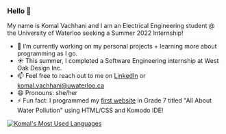 ### Hello 👋

<!--
**komalvachhani/komalvachhani** is a ✨ _special_ ✨ repository because its `README.md` (this file) appears on your GitHub profile. 

Here are some ideas to get you started:
- 🔭 I’m currently working on ...
- 🌱 I’m currently learning ...
- 👯 I’m looking to collaborate on ...
- 🤔 I’m looking for help with ...
- 💬 Ask me about ...
- 📫 How to reach me: ...
- 😄 Pronouns: ...
- ⚡ Fun fact: ...
-->

My name is Komal Vachhani and I am an Electrical Engineering student @ the University of Waterloo seeking a Summer 2022 Internship!

- 🌱 I’m currently working on my personal projects + learning more about programming as I go.
- ☀️ This summer, I completed a Software Engineering internship at West Oak Design Inc.
- 📫 Feel free to reach out to me on [LinkedIn](https://www.linkedin.com/in/komalvachhani/) or komal.vachhani@uwaterloo.ca
- 😄 Pronouns: she/her
- ⚡ Fun fact: I programmed my [first website](https://twitter.com/MsLRichards/status/673905591081967616?s=20) in Grade 7 titled "All About Water Pollution" using HTML/CSS and Komodo IDE!

[![Komal's Most Used Languages](https://github-readme-stats.vercel.app/api/top-langs/?username=komalvachhani&layout=compact&count_private=true)](https://github.com/anuraghazra/github-readme-stats)
